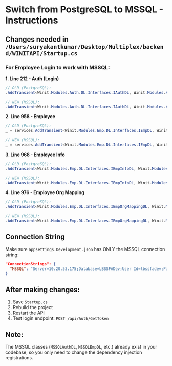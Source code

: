 # Switch from PostgreSQL to MSSQL - Instructions

## Changes needed in `/Users/suryakantkumar/Desktop/Multiplex/backend/WINITAPI/Startup.cs`

### For Employee Login to work with MSSQL:

**1. Line 212 - Auth (Login)**

```csharp
// OLD (PostgreSQL):
.AddTransient<Winit.Modules.Auth.DL.Interfaces.IAuthDL, Winit.Modules.Auth.DL.Classes.PGSQLAuthDL>();

// NEW (MSSQL):
.AddTransient<Winit.Modules.Auth.DL.Interfaces.IAuthDL, Winit.Modules.Auth.DL.Classes.MSSQLAuthDL>();
```

**2. Line 958 - Employee**

```csharp
// OLD (PostgreSQL):
_ = services.AddTransient<Winit.Modules.Emp.DL.Interfaces.IEmpDL, Winit.Modules.Emp.DL.Classes.PGSQLEmpDL>();

// NEW (MSSQL):
_ = services.AddTransient<Winit.Modules.Emp.DL.Interfaces.IEmpDL, Winit.Modules.Emp.DL.Classes.MSSQLEmpDL>();
```

**3. Line 968 - Employee Info**

```csharp
// OLD (PostgreSQL):
.AddTransient<Winit.Modules.Emp.DL.Interfaces.IEmpInfoDL, Winit.Modules.Emp.DL.Classes.PGSQLEmpInfoDL>();

// NEW (MSSQL):
.AddTransient<Winit.Modules.Emp.DL.Interfaces.IEmpInfoDL, Winit.Modules.Emp.DL.Classes.MSSQLEmpInfoDL>();
```

**4. Line 976 - Employee Org Mapping**

```csharp
// OLD (PostgreSQL):
.AddTransient<Winit.Modules.Emp.DL.Interfaces.IEmpOrgMappingDL, Winit.Modules.Emp.DL.Classes.PGSQLEmpOrgMappingDL>();

// NEW (MSSQL):
.AddTransient<Winit.Modules.Emp.DL.Interfaces.IEmpOrgMappingDL, Winit.Modules.Emp.DL.Classes.MSSQLEmpOrgMappingDL>();
```

## Connection String

Make sure `appsettings.Development.json` has ONLY the MSSQL connection string:

```json
"ConnectionStrings": {
  "MSSQL": "Server=10.20.53.175;Database=LBSSFADev;User Id=lbssfadev;Password=lbssfadev;TrustServerCertificate=True;"
}
```

## After making changes:

1. Save `Startup.cs`
2. Rebuild the project
3. Restart the API
4. Test login endpoint: `POST /api/Auth/GetToken`

## Note:

The MSSQL classes (`MSSQLAuthDL`, `MSSQLEmpDL`, etc.) already exist in your codebase, so you only need to change the dependency injection registrations.
